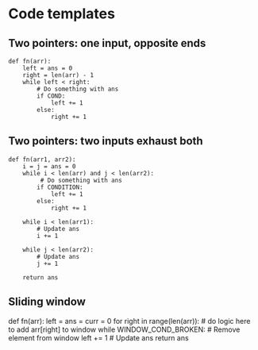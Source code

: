 # Code templates

## Two pointers: one input, opposite ends

```
def fn(arr):
    left = ans = 0
    right = len(arr) - 1
    while left < right:
        # Do something with ans
        if COND:
            left += 1
        else:
            right += 1
```

## Two pointers: two inputs exhaust both
```
def fn(arr1, arr2):
    i = j = ans = 0
    while i < len(arr) and j < len(arr2):
         # Do something with ans
        if CONDITION:
            left += 1
        else:
            right += 1
    
    while i < len(arr1):
        # Update ans
        i += 1
    
    while j < len(arr2):
        # Update ans
        j += 1
    
    return ans
```

## Sliding window
def fn(arr):
    left = ans = curr = 0
    for right in range(len(arr)):
        # do logic here to add arr[right] to window
        while WINDOW_COND_BROKEN:
            # Remove element from window
            left += 1
        # Update ans
    return ans
```